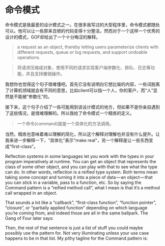 # 命令模式

命令模式是我最爱的设计模式之一。在很多我写过的大型程序里，命令模式都随处可以。他可以让一些原来丑陋的代码变得十分整洁。然而对于一个这样一个优秀的设计的模式，GOF却给出了一个十分晦涩的解释。

>  a request as an object, thereby letting users parameterize clients with different requests, queue or log requests, and support undoable operations.

> 将请求压缩成对象，使用不同的请求实现客户端参数化、排队、日志等功能，并且支持撤销操作。

我想你也觉得这个句子很难懂吧。首先它没有说明白它想比喻的内容，一些词脱离了计算机领域就会有不同的意思，比如client可以指一个人，你的客户，而“人”显然是不能被“参数化”的。

接下来，这个句子介绍了一些可能用到该设计模式的地方，但如果不是你亲自遇到了这些情况，是很难理解的。所以我给了命令模式一个精炼的定义。
> 一个命令(command)就是一个具体化的方法调用。

当然，精炼也意味着难以理解的简化，所以这个解释对理解也并没有什么提升。让我来进一步解释一下，“具体化"表示"make real"，另一个解释是让一些东西变成"first-class"。


Reflection systems in some languages let you work with the types in your program imperatively at runtime. You can get an object that represents the class of some other object, and you can play with that to see what the type can do. In other words, reflection is a reified type system.
Both terms mean taking some concept and turning it into a piece of data — an object — that you can stick in a variable, pass to a function, etc. So by saying the Command pattern is a “reified method call”, what I mean is that it’s a method call wrapped in an object.

That sounds a lot like a “callback”, “first-class function”, “function pointer”, “closure”, or “partially applied function” depending on which language you’re coming from, and indeed those are all in the same ballpark. The Gang of Four later says:

Then, the rest of that sentence is just a list of stuff you could maybe possibly use the pattern for. Not very illuminating unless your use case happens to be in that list. My pithy tagline for the Command pattern is:
